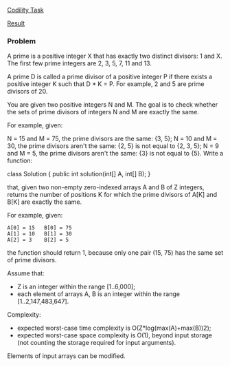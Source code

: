 [Codility Task](https://codility.com/programmers/task/common_prime_divisors/)

[Result](https://codility.com/demo/results/trainingN9ZWTJ-KX4/)

### Problem

A prime is a positive integer X that has exactly two distinct divisors: 1 and X. The first few prime integers are 2, 3, 5, 7, 11 and 13.

A prime D is called a prime divisor of a positive integer P if there exists a positive integer K such that D * K = P. For example, 2 and 5 are prime divisors of 20.

You are given two positive integers N and M. The goal is to check whether the sets of prime divisors of integers N and M are exactly the same.

For example, given:

N = 15 and M = 75, the prime divisors are the same: {3, 5};
N = 10 and M = 30, the prime divisors aren't the same: {2, 5} is not equal to {2, 3, 5};
N = 9 and M = 5, the prime divisors aren't the same: {3} is not equal to {5}.
Write a function:

class Solution { public int solution(int[] A, int[] B); }

that, given two non-empty zero-indexed arrays A and B of Z integers, returns the number of positions K for which the prime divisors of A[K] and B[K] are exactly the same.

For example, given:

    A[0] = 15   B[0] = 75
    A[1] = 10   B[1] = 30
    A[2] = 3    B[2] = 5
the function should return 1, because only one pair (15, 75) has the same set of prime divisors.

Assume that:

* Z is an integer within the range [1..6,000];
* each element of arrays A, B is an integer within the range [1..2,147,483,647].

Complexity:

* expected worst-case time complexity is O(Z*log(max(A)+max(B))2);
* expected worst-case space complexity is O(1), beyond input storage (not counting the storage required for input arguments).

Elements of input arrays can be modified.
